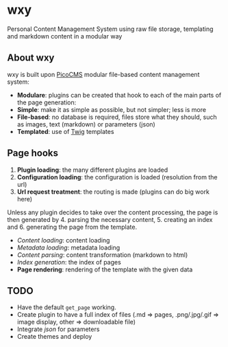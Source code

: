 # wxy
Personal Content Management System using raw file storage, templating and markdown content in a modular way

## About wxy
wxy is built upon [PicoCMS](http://picocms.org) modular file-based content management system:

* **Modulare**: plugins can be created that hook to each of the main parts of the page generation:
* **Simple**: make it as simple as possible, but not simpler; less is more
* **File-based**: no database is required, files store what they should, such as images, text (markdown) or parameters (json)
* **Templated**: use of [Twig](http://twig.sensiolabs.org/) templates

## Page hooks

1. **Plugin loading**: the many different plugins are loaded
2. **Configuration loading**: the configuration is loaded (resolution from the url)
3. **Url request treatment**: the routing is made (plugins can do big work here)

Unless any plugin decides to take over the content processing, the page is then
generated by 4. parsing the necessary content, 5. creating an index and 6. generating the page from the template.

* *Content loading*: content loading
* *Metadata loading*: metadata loading
* *Content parsing*: content transformation (markdown to html)
* *Index generation*: the index of pages
* **Page rendering**: rendering of the template with the given data

## TODO

* Have the default `get_page` working.
* Create plugin to have a full index of files (.md => pages, .png/.jpg/.gif => image display, other => downloadable file)
* Integrate *json* for parameters
* Create themes and deploy
